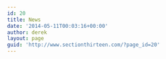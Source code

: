 ```yaml
---
id: 20
title: News
date: '2014-05-11T00:03:16+00:00'
author: derek
layout: page
guid: 'http://www.sectionthirteen.com/?page_id=20'
---
```


